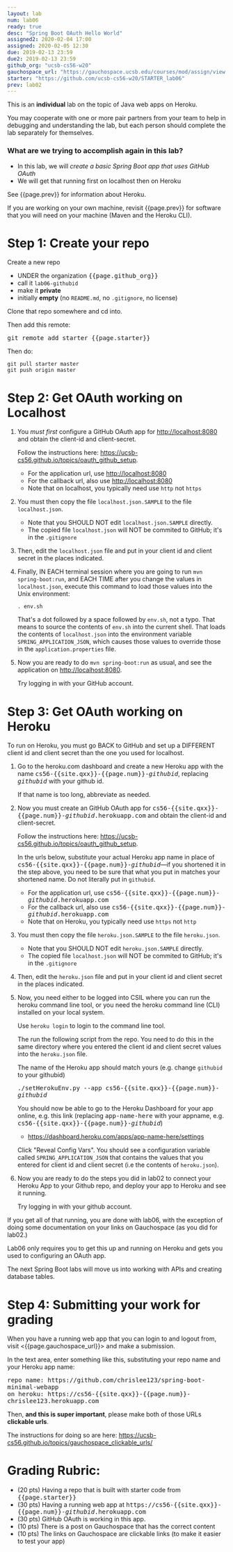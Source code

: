 ```yaml
---
layout: lab
num: lab06
ready: true
desc: "Spring Boot OAuth Hello World"
assigned2: 2020-02-04 17:00
assigned: 2020-02-05 12:30
due: 2019-02-13 23:59
due2: 2019-02-13 23:59
github_org: "ucsb-cs56-w20"
gauchospace_url: "https://gauchospace.ucsb.edu/courses/mod/assign/view.php?id=3183791&forceview=1"
starter: "https://github.com/ucsb-cs56-w20/STARTER_lab06"
prev: lab02
---
```



<div style="display:none" >
Look here for formatted version: http://ucsb-cs56.github.io/w20/lab/lab06
</div>

This is an **individual** lab on the topic of Java web apps on Heroku.

You may cooperate with one or more pair partners from your team to help in debugging and understanding the lab, but each person should complete the lab separately for themselves.


### What are we trying to accomplish again in this lab?

-   In this lab, we will <em>create a basic Spring Boot app that uses GitHub OAuth</em>
-   We will get that running first on localhost then on Heroku

See {{page.prev}} for information about Heroku.

If you are working on your own machine, revisit {{page.prev}} for software that you will need on your machine (Maven and the Heroku CLI).


# Step 1: Create your repo

Create a new repo
* UNDER the organization <tt>{{page.github_org}}</tt>
* call it `lab06-githubid` 
* make it **private**
* initially **empty** (no `README.md`, no `.gitignore`, no license)

Clone that repo somewhere and cd into.

Then add this remote:

<tt>git remote add starter {{page.starter}}</tt>

Then do:

```
git pull starter master
git push origin master
```

# Step 2: Get OAuth working on Localhost

1.  You *must first* configure a GitHub OAuth app for <http://localhost:8080> and obtain the client-id and client-secret.

    Follow the instructions here: <https://ucsb-cs56.github.io/topics/oauth_github_setup>.

    * For the application url, use <http://localhost:8080>
    * For the callback url, also use <http://localhost:8080>
    * Note that on localhost, you typically need use `http` not `https`
     
2.  You must then copy the file `localhost.json.SAMPLE` to the file `localhost.json`.

    * Note that you SHOULD NOT edit `localhost.json.SAMPLE` directly.
    * The copied file `localhost.json` will NOT be commited to GitHub; it's in the `.gitignore`

3.  Then, edit the `localhost.json` file and put in your client id and client secret in the places indicated.

4.  Finally, IN EACH terminal session where you are going to run `mvn spring-boot:run`, and EACH TIME after you
    change the values in `localhost.json`, execute this command to load those values into the Unix environment:

    ```
    . env.sh
    ```

    That's a dot followed by a space followed by `env.sh`, not a typo.  That means to source the contents of `env.sh` into the
    current shell.  That loads the contents of `localhost.json` into the environment variable `SPRING_APPLICATION_JSON`, which
    causes those values to override those in the `application.properties` file.


5.  Now you are ready to do `mvn spring-boot:run` as usual, and see the application on <http://localhost:8080>.

    Try logging in with your GitHub account.


# Step 3: Get OAuth working on Heroku

To run on Heroku, you must go BACK to GitHub and set up a DIFFERENT client id and client secret than the one you used for
localhost.


1.  Go to the heroku.com dashboard and create a new Heroku app with the name 
    <tt>cs56-{{site.qxx}}-{{page.num}}-<i>githubid</i></tt>, replacing <tt><i>githubid</i></tt> with your
    github id.

    If that name is too long, abbreviate as needed. 

1.  Now you must create an GitHub OAuth app for <tt>cs56-{{site.qxx}}-{{page.num}}-<i>githubid</i>.herokuapp.com</tt> and obtain the client-id and client-secret.

    Follow the instructions here: <https://ucsb-cs56.github.io/topics/oauth_github_setup>.

    In the urls below, substitute your actual Heroku app name in place of <tt>cs56-{{site.qxx}}-{{page.num}}-<i>githubid</i></tt>&mdash;if you shortened it in the step above,
    you need to be sure that what you put in matches your shortened name.  Do not literally put in `githubid`.
  
    * For the application url, use <tt>cs56-{{site.qxx}}-{{page.num}}-<i>githubid</i>.herokuapp.com</tt>
    * For the callback url, also use <tt>cs56-{{site.qxx}}-{{page.num}}-<i>githubid</i>.herokuapp.com</tt>
    * Note that on Heroku, you typically need use `https` not `http`
     
2.  You must then copy the file `heroku.json.SAMPLE` to the file `heroku.json`.

    * Note that you SHOULD NOT edit `heroku.json.SAMPLE` directly.
    * The copied file `localhost.json` will NOT be commited to GitHub; it's in the `.gitignore`

3.  Then, edit the `heroku.json` file and put in your client id and client secret in the places indicated.

4.  Now, you need either to be logged into CSIL where you can run the heroku command line tool, or you need the heroku
    command line (CLI) installed on your local system.

    Use `heroku login` to login to the command line tool.

    The run the following script from the repo.  You need to do this in the same directory where you entered
    the client id and client secret values into the `heroku.json` file.

    The name of the Heroku app should match yours (e.g. change `githubid` to your githubid)

    
    <tt>./setHerokuEnv.py --app cs56-{{site.qxx}}-{{page.num}}-<i>githubid</i></tt>
    

    You should now be able to go to the Heroku Dashboard for your app online, e.g. this link (replacing 
    <tt>app-name-here</tt> with your appname, e.g. <tt>cs56-{{site.qxx}}-{{page.num}}-<i>githubid</i></tt>)

    * <https://dashboard.heroku.com/apps/app-name-here/settings>
      
    Click "Reveal Config Vars".   You should see a configuration variable called `SPRING_APPLICATION_JSON` that contains
    the values that you entered for client id and client secret (i.e the contents of `heroku.json`).
    

5.  Now you are ready to do the steps you did in lab02 to connect your Heroku App to your Github repo, and deploy your app to Heroku and see it running.

    Try logging in with your github account.


If you get all of that running, you are done with lab06, with the exception of doing some documentation on your links on Gauchospace (as you did for lab02.)

Lab06 only requires you to get this up and running on Heroku and gets you used to
configuring an OAuth app.

The next Spring Boot labs will move us into working with APIs and creating database tables.

# Step 4: Submitting your work for grading

When you have a running web app that you can login to and logout from, visit <{{page.gauchospace_url}}> and make a submission.

In the text area, enter something like this, substituting your repo name and your Heroku app name:

<div style="font-family:monospace;">
repo name: https://github.com/chrislee123/spring-boot-minimal-webapp<br>
on heroku: https://cs56-{{site.qxx}}-{{page.num}}-chrislee123.herokuapp.com<br>
</div>

Then, **and this is super important**, please make both of those URLs **clickable urls**.

The instructions for doing so are here: <https://ucsb-cs56.github.io/topics/gauchospace_clickable_urls/>


# Grading Rubric:

* (20 pts) Having a repo that is built with starter code from <tt>{{page.starter}}</tt>
* (30 pts) Having a running web app at <tt>https://cs56-{{site.qxx}}-{{page.num}}-<i>githubid</i>.herokuapp.com</tt>
* (30 pts) GitHub OAuth is working in this app.
* (10 pts) There is a post on Gauchospace that has the correct content
* (10 pts) The links on Gauchospace are clickable links (to make it easier to test your app)






